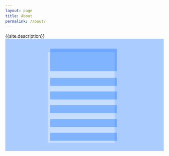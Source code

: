 ```yaml
---
layout: page
title: About
permalink: /about/
---
```







{{site.description}}
<img src="/assets/img/drawing_01.svg">